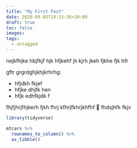 ```yaml
---
title: "My First Post"
date: 2020-09-05T18:15:36+10:00
draft: true
toc: false
images:
tags:
  - untagged
---
```


nejkfhjke hbjfkjf hjk hfjkehf jh kjrh jkeh fjkhe fjk hfr

gftr grgrdghjkhjkrhrhg:

* hfjdkh fkjef
* hfjke dhjfk hen
* hfjk edhfkjdk f

fhjfjhrjfhjkerh fjkh fhrj kfhrjfkhrjkhfhf 🤣 fhdsjhfk fkjv

```r
library(tidyverse)

mtcars %>%
  rownames_to_column() %>%
  as_tibble()
```
